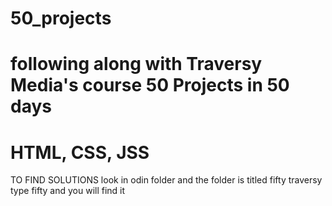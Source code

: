# 50_projects
# following along with Traversy Media's course 50 Projects in 50 days
# HTML, CSS, JSS
TO FIND SOLUTIONS  look in odin folder and the folder is titled fifty traversy  type fifty and you will find it
